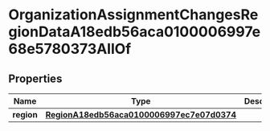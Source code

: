 

# OrganizationAssignmentChangesRegionDataA18edb56aca0100006997e68e5780373AllOf


## Properties

| Name | Type | Description | Notes |
|------------ | ------------- | ------------- | -------------|
|**region** | [**RegionA18edb56aca0100006997ec7e07d0374**](RegionA18edb56aca0100006997ec7e07d0374.md) |  |  [optional] |



